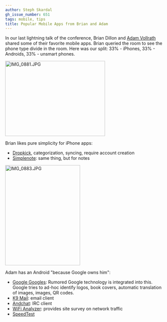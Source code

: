 ```yaml
---
author: Steph Skardal
gh_issue_number: 651
tags: mobile, tips
title: Popular Mobile Apps from Brian and Adam
---
```


In our last lightning talk of the conference, Brian Dillon and [Adam Vollrath](/team/adam_vollrath) shared some of their favorite mobile apps. Brian queried the room to see the phone type divide in the room. Here was our split: 33% - iPhones, 33% - Androids, 33% - unsmart phones.

<a href="http://www.flickr.com/photos/80083124@N08/7375164694/"><img alt="IMG_0881.JPG" height="240" src="/blog/2012/06/15/popular-mobile-apps-from-brian-and-adam/image-0.jpeg" width="320"/></a>

Brian likes pure simplicity for iPhone apps:

- [Dropkick](http://dropkickapp.com/), categorization, syncing, require account creation
- [Simplenote](http://www.simplenoteapp.com/): same thing, but for notes

<a href="http://www.flickr.com/photos/80083124@N08/7375140352/"><img alt="IMG_0883.JPG" height="320" src="/blog/2012/06/15/popular-mobile-apps-from-brian-and-adam/image-0.jpeg" width="240"/></a>

Adam has an Android "because Google owns him":

- [Google Googles](http://www.google.com/mobile/goggles/): Rumored Google technology is integrated into this. Google tries to ad-hoc identify logos, book covers, automatic translation of images, images, QR codes.
- [K9 Mail](http://www.androidtapp.com/k9-mail/): email client
- [Andchat](http://www.andchat.net/): IRC client
- [WiFi Analyzer](http://www.flukenetworks.com/enterprise-network/wireless-network/AirMagnet-WiFi-Analyzer): provides site survey on network traffic
- [SpeedTest](http://www.androidtapp.com/speedtest-net-speed-test/)
